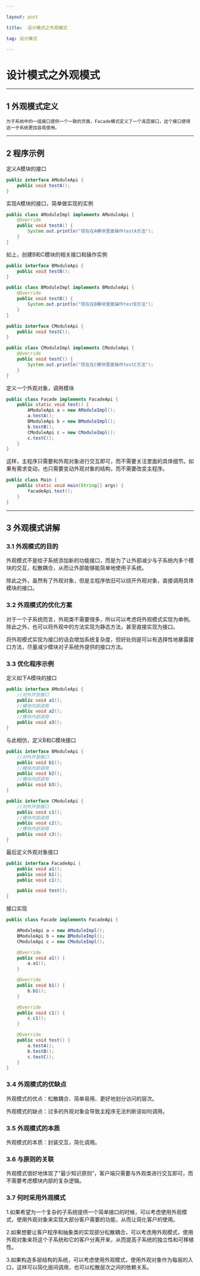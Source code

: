```yaml
---

layout: post

title:  设计模式之外观模式

tag: 设计模式

---
```

# 设计模式之外观模式



---

## 1 外观模式定义

```
为子系统中的一组接口提供一个一致的页面，Facade模式定义了一个高层接口，这个接口使得这一子系统更加容易使用。
```

---

## 2 程序示例

定义A模块的接口

```java
public interface AModuleApi {
    public void testA();
}
```

实现A模块的接口，简单做实现的实例

```java
public class AModuleImpl implements AModuleApi {
    @Override
    public void testA() {
        System.out.println("现在在A模块里面操作testA方法");
    }
}
```

如上，创建B和C模块的相关接口和操作实例

```java
public interface BModuleApi {
    public void testB();
}
```

```java
public class BModuleImpl implements BModuleApi {
    @Override
    public void testB() {
        System.out.println("现在在B模块里面操作testB方法");
    }
}
```

```java
public interface CModuleApi {
    public void testC();
}
```

```java
public class CModuleImpl implements CModuleApi {
    @Override
    public void testC() {
        System.out.println("现在在C模块里面操作testC方法");
    }
}
```

定义一个外观对象，调用模块

```java
public class Facade implements FacadeApi {
    public static void test() {
        AModuleApi a = new AModuleImpl();
        a.testA();
        BModuleApi b = new BModuleImpl();
        b.testB();
        CModuleApi c = new CModuleImpl();
        c.testC();
    }
}
```

这样，主程序只需要和外观对象进行交互即可，而不需要关注里面的具体细节。如果有需求变动，也只需要变动外观对象的结构，而不需要改变主程序。

```java
public class Main {
    public static void main(String[] args) {
        facadeApi.test();
    }
}
```

---

## 3 外观模式讲解

### 3.1 外观模式的目的

外观模式不是给子系统添加新的功能接口，而是为了让外部减少与子系统内多个模块的交互，松散耦合，从而让外部能够能简单地使用子系统。

除此之外，虽然有了外观对象，但是主程序依旧可以绕开外观对象，直接调用具体模块的接口。

### 3.2 外观模式的优化方案

对于一个子系统而言，外观类不需要很多，所以可以考虑将外观模式实现为单例。除此之外，也可以将外观中的方法实现为静态方法，甚至直接实现为接口。

将外观模式实现为接口的话会增加系统复杂度，但好处则是可以有选择性地暴露接口方法，尽量减少模块对子系统外提供的接口方法。

### 3.3 优化程序示例

定义如下A模块的接口

```java
public interface AModuleApi {
    //对外开放接口
    public void a1();
    //模块内部调用
    public void a2();
    //模块内部调用
    public void a3();
}
```

与此相仿，定义B和C模块接口

```java
public interface BModuleApi {
    //对外开放接口
    public void b1();
    //模块内部调用
    public void b2();
    //模块内部调用
    public void b3();
}
```

```java
public interface CModuleApi {
    //对外开放接口
    public void c1();
    //模块内部调用
    public void c2();
    //模块内部调用
    public void c3();
}
```

最后定义外观对象接口

```java
public interface FacadeApi {
    public void a1();
    public void b1();
    public void c1();

    public void test();
}
```

接口实现

```java
public class Facade implements FacadeApi {

    AModuleApi a = new AModuleImpl();
    BModuleApi b = new BModuleImpl();
    CModuleApi c = new CModuleImpl();

    @Override
    public void a1() {
        a.a1();
    }

    @Override
    public void b1() {
        b.b1();
    }

    @Override
    public void c1() {
        c.c1();
    }

    @Override
    public void test() {
        a.testA();
        b.testB();
        c.testC();
    }
}
```

### 3.4 外观模式的优缺点

外观模式的优点：松散耦合、简单易用、更好地划分访问的层次。

外观模式的缺点：过多的外观对象会导致主程序无法判断该如何调用。

### 3.5 外观模式的本质

外观模式的本质：封装交互，简化调用。

### 3.6 与原则的关联

外观模式很好地体现了“最少知识原则”，客户端只需要与外观类进行交互即可，而不需要考虑模块内部的复杂逻辑。

### 3.7 何时采用外观模式

1.如果希望为一个复杂的子系统提供一个简单接口的时候，可以考虑使用外观模式，使用外观对象来实现大部分客户需要的功能，从而让简化客户的使用。

2.如果想要让客户程序和抽象类的实现部分松散耦合，可以考虑用外观模式，使用外观对象来将这个子系统和它的客户分离开来，从而提高子系统的独立性和可移植性。

3.如果构造多层结构的系统，可以考虑使用外观模式，使用外观对象作为每层的入口，这样可以简化层间调用，也可以松散层次之间的依赖关系。
        

